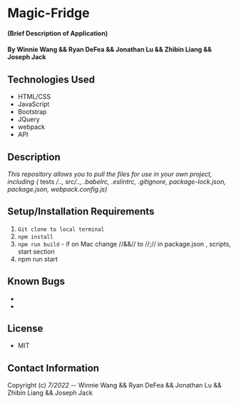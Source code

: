 # Magic-Fridge

#### (Brief Description of Application)

#### By Winnie Wang && Ryan DeFea && Jonathan Lu && Zhibin Liang  && Joseph Jack

## Technologies Used

- HTML/CSS
- JavaScript
- Bootstrap
- JQuery
- webpack
- API

## Description
_This repository allows you to pull the files for use in your own project, including (_ tests _/.., src/.., .babelrc, .eslintrc, .gitignore, package-lock.json, package.json, webpack.config.js)_ 

## Setup/Installation Requirements

1. `Git clone to local terminal`
2. `npm install`
3. `npm run build` - if on Mac change //&&// to //;// in package.json , scripts, start section
4. npm run start

## Known Bugs

* 
* 

## License
- MIT

## Contact Information

Copyright (c) _7/2022_  -- Winnie Wang && Ryan DeFea && Jonathan Lu && Zhibin Liang  && Joseph Jack
